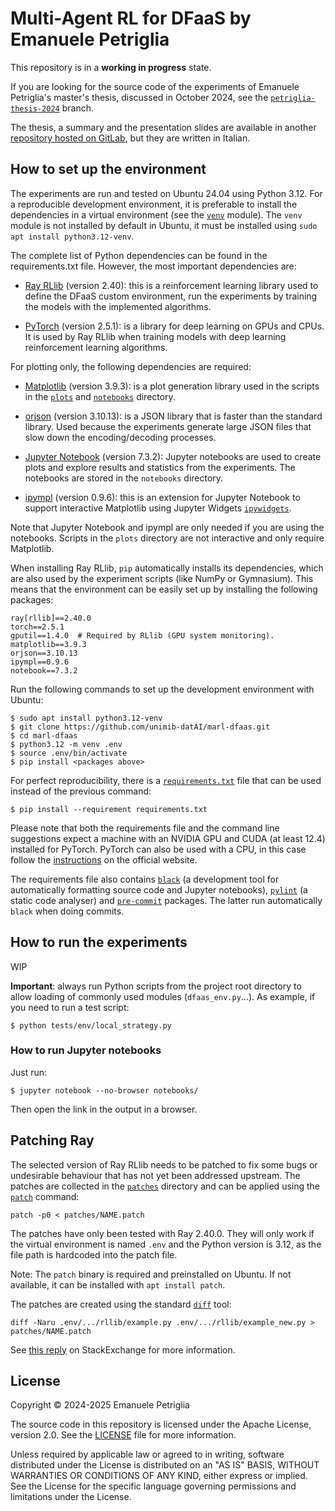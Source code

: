 # Multi-Agent RL for DFaaS by Emanuele Petriglia

This repository is in a **working in progress** state.

If you are looking for the source code of the experiments of Emanuele
Petriglia's master's thesis, discussed in October 2024, see the
[`petriglia-thesis-2024`](https://github.com/unimib-datAI/marl-dfaas/tree/petriglia-thesis-2024)
branch.

The thesis, a summary and the presentation slides are available in another
[repository hosted on GitLab](https://gitlab.com/ema-pe/master-degree-thesis),
but they are written in Italian.

## How to set up the environment

The experiments are run and tested on Ubuntu 24.04 using Python 3.12. For a
reproducible development environment, it is preferable to install the
dependencies in a virtual environment (see the
[`venv`](https://docs.python.org/3.12/library/venv.html) module). The `venv`
module is not installed by default in Ubuntu, it must be installed using `sudo
apt install python3.12-venv`.

The complete list of Python dependencies can be found in the requirements.txt
file. However, the most important dependencies are:

* [Ray RLlib](https://docs.ray.io/en/releases-2.40.0/rllib/) (version 2.40):
  this is a reinforcement learning library used to define the DFaaS custom
  environment, run the experiments by training the models with the implemented
  algorithms.

* [PyTorch](https://pytorch.org/docs/2.5/) (version 2.5.1): is a library for
  deep learning on GPUs and CPUs. It is used by Ray RLlib when training models
  with deep learning reinforcement learning algorithms.

For plotting only, the following dependencies are required:

* [Matplotlib](https://matplotlib.org/) (version 3.9.3): is a plot generation
  library used in the scripts in the [`plots`](plots) and
  [`notebooks`](notebooks) directory.

* [orjson](https://pypi.org/project/orjson/) (version 3.10.13): is a JSON
  library that is faster than the standard library. Used because the experiments
  generate large JSON files that slow down the encoding/decoding processes.

* [Jupyter Notebook](https://jupyter-notebook.readthedocs.io/en/v7.3.2/)
  (version 7.3.2): Jupyter notebooks are used to create plots and explore
  results and statistics from the experiments. The notebooks are stored in the
  `notebooks` directory. 

* [ipympl](https://matplotlib.org/ipympl/) (version 0.9.6): this is an extension
  for Jupyter Notebook to support interactive Matplotlib using Jupyter Widgets
  [`ipywidgets`](https://ipywidgets.readthedocs.io/en/latest/index.html#).

Note that Jupyter Notebook and ipympl are only needed if you are using the
notebooks. Scripts in the `plots` directory are not interactive and only require
Matplotlib.

When installing Ray RLlib, `pip` automatically installs its dependencies, which
are also used by the experiment scripts (like NumPy or Gymnasium). This means
that the environment can be easily set up by installing the following packages:

```
ray[rllib]==2.40.0
torch==2.5.1
gputil==1.4.0  # Required by RLlib (GPU system monitoring).
matplotlib==3.9.3
orjson==3.10.13
ipympl==0.9.6
notebook==7.3.2
```

Run the following commands to set up the development environment with Ubuntu:

```
$ sudo apt install python3.12-venv
$ git clone https://github.com/unimib-datAI/marl-dfaas.git
$ cd marl-dfaas
$ python3.12 -m venv .env
$ source .env/bin/activate
$ pip install <packages above>
```

For perfect reproducibility, there is a [`requirements.txt`](requirements.txt)
file that can be used instead of the previous command:

    $ pip install --requirement requirements.txt

Please note that both the requirements file and the command line suggestions
expect a machine with an NVIDIA GPU and CUDA (at least 12.4) installed for
PyTorch. PyTorch can also be used with a CPU, in this case follow the
[instructions](https://pytorch.org/get-started/locally/) on the official
website.

The requirements file also contains [`black`](https://black.readthedocs.io) (a
development tool for automatically formatting source code and Jupyter
notebooks), [`pylint`](https://pylint.readthedocs.io/en/latest/index.html) (a
static code analyser) and [`pre-commit`](https://pre-commit.com) packages. The
latter run automatically `black` when doing commits.

## How to run the experiments

WIP

**Important**: always run Python scripts from the project root directory to
allow loading of commonly used modules (`dfaas_env.py`...). As example, if you
need to run a test script:

    $ python tests/env/local_strategy.py

### How to run Jupyter notebooks

Just run:

    $ jupyter notebook --no-browser notebooks/

Then open the link in the output in a browser.

## Patching Ray

The selected version of Ray RLlib needs to be patched to fix some bugs or
undesirable behaviour that has not yet been addressed upstream. The patches are
collected in the [`patches`](patches) directory and can be applied using the
[`patch`](https://www.man7.org/linux/man-pages/man1/patch.1.html) command:

    patch -p0 < patches/NAME.patch

The patches have only been tested with Ray 2.40.0. They will only work if the
virtual environment is named `.env` and the Python version is 3.12, as the file
path is hardcoded into the patch file.

Note: The `patch` binary is required and preinstalled on Ubuntu. If not
available, it can be installed with `apt install patch`.

The patches are created using the standard
[`diff`](https://www.man7.org/linux/man-pages/man1/diff.1.html) tool:

    diff -Naru .env/.../rllib/example.py .env/.../rllib/example_new.py > patches/NAME.patch

See [this reply](https://unix.stackexchange.com/a/162146) on StackExchange for
more information.

## License

Copyright © 2024-2025 Emanuele Petriglia

The source code in this repository is licensed under the Apache License,
version 2.0. See the [LICENSE](LICENSE) file for more information.

Unless required by applicable law or agreed to in writing, software distributed
under the License is distributed on an "AS IS" BASIS, WITHOUT WARRANTIES OR
CONDITIONS OF ANY KIND, either express or implied.  See the License for the
specific language governing permissions and limitations under the License.
